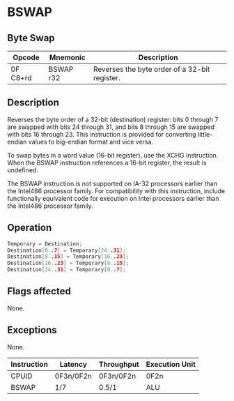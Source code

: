 # BSWAP
 
## Byte Swap
 
 
|Opcode|Mnemonic|Description|
|-|-|-|
|0F C8+rd|BSWAP r32|Reverses the byte order of a 32-bit register.|
 
## Description
 
Reverses the byte order of a 32-bit (destination) register: bits 0 through 7 are swapped with bits 24 through 31, and bits 8 through 15 are swapped with bits 16 through 23. This instruction is provided for converting little-endian values to big-endian format and vice versa.
 
To swap bytes in a word value (16-bit register), use the XCHG instruction. When the BSWAP instruction references a 16-bit register, the result is undefined.
 
The BSWAP instruction is not supported on IA-32 processors earlier than the Intel486 processor family. For compatibility with this instruction, include functionally equivalent code for execution on Intel processors earlier than the Intel486 processor family.
 
 
## Operation
 
```c
Temporary = Destination;
Destination[0..7] = Temporary[24..31];
Destination[8..15] = Temporary[16..23];
Destination[16..23] = Temporary[8..15];
Destination[24..31] = Temporary[0..7];

```
 
 
## Flags affected
 
None.

 
 
## Exceptions
 
None.
 
|Instruction|Latency|Throughput|Execution Unit|
|-|-|-|-|
|CPUID|0F3n/0F2n|0F3n/0F2n|0F2n|
|BSWAP|1/7|0.5/1|ALU|
